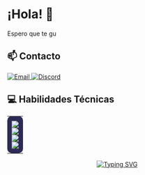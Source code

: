 # ¡Hola! 👋

Espero que te gu

## 📫 Contacto

<div align="left">
  <a href="mailto:sanncheezdev@gmail.com">
    <img src="https://img.shields.io/badge/Email-sanncheezdev%40gmail.com-blue?style=for-the-badge&logo=gmail" alt="Email" />
  </a>
  <a href="https://discord.com/users/sanncheez">
    <img src="https://img.shields.io/badge/Discord-sanncheez-7289DA?style=for-the-badge&logo=discord" alt="Discord" />
  </a>
</div>

## 💻 Habilidades Técnicas

<div align="left">
  <table>
    <tr><td align="left" style="background-color:#2d2b55; padding:10px; border-radius:10px;">
      <div>
        <img src="https://img.shields.io/badge/JavaScript-31.53%25-F7DF1E?style=flat-square&logo=javascript&logoColor=black&labelColor=333333" />
      </div>
      <div>
        <img src="https://img.shields.io/badge/CSS-23.66%25-1572B6?style=flat-square&logo=css3&logoColor=white&labelColor=333333" />
      </div>
      <div>
        <img src="https://img.shields.io/badge/Lua-28.55%25-2C2D72?style=flat-square&logo=lua&logoColor=white&labelColor=333333" />
      </div>
      <div>
        <img src="https://img.shields.io/badge/HTML-16.25%25-E34F26?style=flat-square&logo=html5&logoColor=white&labelColor=333333" />
      </div>
    </td></tr>
  </table>
</div>

<!-- Animated typing effect -->
<p align="center">
  <a href="https://git.io/typing-svg">
    <img src="https://readme-typing-svg.herokuapp.com?font=Fira+Code&pause=1000&color=F7F7F7&center=true&vCenter=true&width=435&lines=Desarrollador+Full+Stack;Apasionado+por+la+tecnología;Siempre+aprendiendo+algo+nuevo" alt="Typing SVG" />
  </a>
</p>
